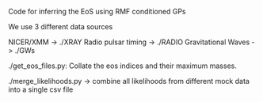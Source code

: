 Code for inferring the EoS using RMF conditioned GPs

We use 3 different data sources

NICER/XMM -> ./XRAY
Radio pulsar timing -> ./RADIO
Gravitational Waves -> ./GWs

./get_eos_files.py:
Collate the eos indices and their maximum masses.

./merge_likelihoods.py -> combine all likelihoods from different mock data into a single csv file